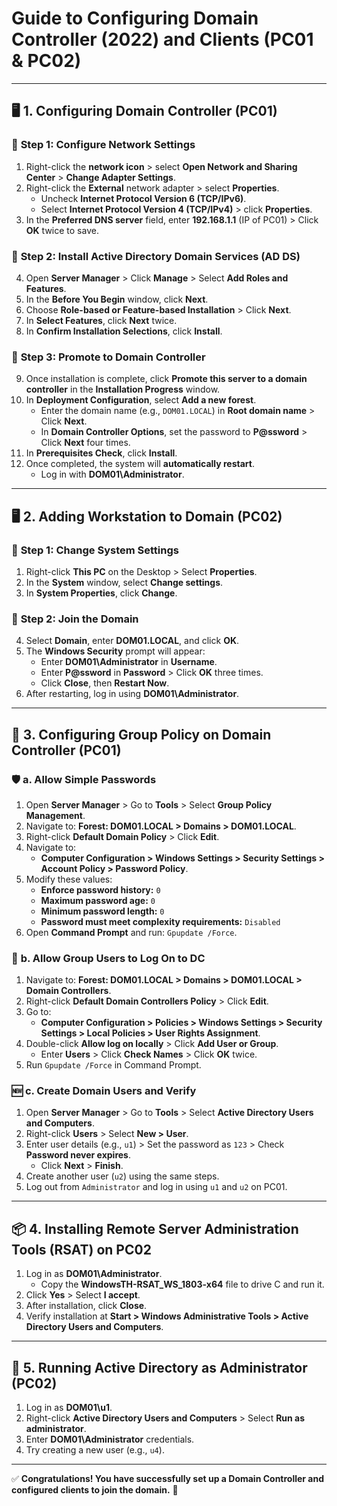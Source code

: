 # **Guide to Configuring Domain Controller (2022) and Clients (PC01 & PC02)**

---

## 🖥️ **1. Configuring Domain Controller (PC01)**

### 🔹 **Step 1: Configure Network Settings**
1. Right-click the **network icon** > select **Open Network and Sharing Center** > **Change Adapter Settings**.
2. Right-click the **External** network adapter > select **Properties**.
   - Uncheck **Internet Protocol Version 6 (TCP/IPv6)**.
   - Select **Internet Protocol Version 4 (TCP/IPv4)** > click **Properties**.
3. In the **Preferred DNS server** field, enter **192.168.1.1** (IP of PC01) > Click **OK** twice to save.

### 🔹 **Step 2: Install Active Directory Domain Services (AD DS)**
4. Open **Server Manager** > Click **Manage** > Select **Add Roles and Features**.
5. In the **Before You Begin** window, click **Next**.
6. Choose **Role-based or Feature-based Installation** > Click **Next**.
7. In **Select Features**, click **Next** twice.
8. In **Confirm Installation Selections**, click **Install**.

### 🔹 **Step 3: Promote to Domain Controller**
9. Once installation is complete, click **Promote this server to a domain controller** in the **Installation Progress** window.
10. In **Deployment Configuration**, select **Add a new forest**.
    - Enter the domain name (e.g., `DOM01.LOCAL`) in **Root domain name** > Click **Next**.
    - In **Domain Controller Options**, set the password to **P@ssword** > Click **Next** four times.
11. In **Prerequisites Check**, click **Install**.
12. Once completed, the system will **automatically restart**.
    - Log in with **DOM01\Administrator**.

---

## 🖥️ **2. Adding Workstation to Domain (PC02)**

### 🔹 **Step 1: Change System Settings**
1. Right-click **This PC** on the Desktop > Select **Properties**.
2. In the **System** window, select **Change settings**.
3. In **System Properties**, click **Change**.

### 🔹 **Step 2: Join the Domain**
4. Select **Domain**, enter **DOM01.LOCAL**, and click **OK**.
5. The **Windows Security** prompt will appear:
   - Enter **DOM01\Administrator** in **Username**.
   - Enter **P@ssword** in **Password** > Click **OK** three times.
   - Click **Close**, then **Restart Now**.
6. After restarting, log in using **DOM01\Administrator**.

---

## 🔧 **3. Configuring Group Policy on Domain Controller (PC01)**

### 🛡️ **a. Allow Simple Passwords**
1. Open **Server Manager** > Go to **Tools** > Select **Group Policy Management**.
2. Navigate to: **Forest: DOM01.LOCAL > Domains > DOM01.LOCAL**.
3. Right-click **Default Domain Policy** > Click **Edit**.
4. Navigate to:
   - **Computer Configuration > Windows Settings > Security Settings > Account Policy > Password Policy**.
5. Modify these values:
   - **Enforce password history:** `0`
   - **Maximum password age:** `0`
   - **Minimum password length:** `0`
   - **Password must meet complexity requirements:** `Disabled`
6. Open **Command Prompt** and run: `Gpupdate /Force`.

### 👥 **b. Allow Group Users to Log On to DC**
1. Navigate to: **Forest: DOM01.LOCAL > Domains > DOM01.LOCAL > Domain Controllers**.
2. Right-click **Default Domain Controllers Policy** > Click **Edit**.
3. Go to:
   - **Computer Configuration > Policies > Windows Settings > Security Settings > Local Policies > User Rights Assignment**.
4. Double-click **Allow log on locally** > Click **Add User or Group**.
   - Enter **Users** > Click **Check Names** > Click **OK** twice.
5. Run `Gpupdate /Force` in Command Prompt.

### 🆕 **c. Create Domain Users and Verify**
1. Open **Server Manager** > Go to **Tools** > Select **Active Directory Users and Computers**.
2. Right-click **Users** > Select **New > User**.
3. Enter user details (e.g., `u1`) > Set the password as `123` > Check **Password never expires**.
   - Click **Next** > **Finish**.
4. Create another user (`u2`) using the same steps.
5. Log out from `Administrator` and log in using `u1` and `u2` on PC01.

---

## 📦 **4. Installing Remote Server Administration Tools (RSAT) on PC02**

1. Log in as **DOM01\Administrator**.
   - Copy the **WindowsTH-RSAT_WS_1803-x64** file to drive C and run it.
2. Click **Yes** > Select **I accept**.
3. After installation, click **Close**.
4. Verify installation at **Start > Windows Administrative Tools > Active Directory Users and Computers**.

---

## 🚀 **5. Running Active Directory as Administrator (PC02)**

1. Log in as **DOM01\u1**.
2. Right-click **Active Directory Users and Computers** > Select **Run as administrator**.
3. Enter **DOM01\Administrator** credentials.
4. Try creating a new user (e.g., `u4`).

---

✅ **Congratulations! You have successfully set up a Domain Controller and configured clients to join the domain.** 🎉
